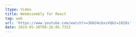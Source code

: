 ```yaml
---
ltype: Video
title: WebAssembly for React
tag: web
url: 'https://www.youtube.com/watch?v=3GHJ4cbxsVQ&t=1020s'
date: 2019-05-30T00:26:05.735Z
---
```


